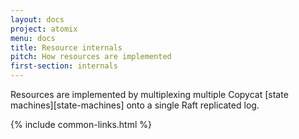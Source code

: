 ```yaml
---
layout: docs
project: atomix
menu: docs
title: Resource internals
pitch: How resources are implemented
first-section: internals
---
```


Resources are implemented by multiplexing multiple Copycat [state machines][state-machines] onto a single Raft replicated log.

{% include common-links.html %}